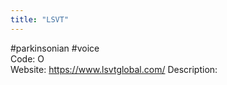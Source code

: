 ```yaml
---
title: "LSVT"
---
```


#parkinsonian #voice <br>
Code: O<br>
Website: https://www.lsvtglobal.com/
Description:
